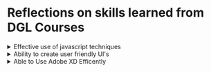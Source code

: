 # Reflections on skills learned from DGL Courses

<details>
  <summary> Effective use of javascript techniques</summary>

## Effective use of javascript techniques

So I was a student in the course `DGL 113 CVS1 2024 Winter Term`

That course was really helpful it was taught by Frank Lu, He taught CPS-100 too, that was my first computer science course ever and I am always grateful for helping me build my undertandings and giving me a good foundation on programming techniques.
Now, during the course `DGL 113` I learned a lot of javascript techniques one of them is the use of `setTimeOut` funciton. This function helped me to solve on of the major issue in my project. I will explain how this function helped me, first let me give a brief description about this function

### setTimeOut function:

So this is a javaScript buit-in function that is used to delay an action for a given time.

```javascript
setTimeout(() => {
  setIsAuthenticated(true);
}, 1000);
```

This is an example how I used the function in my project. Here there are two things we have to focus on:

- First, the action that has to be delayed in this case that is `setIsAuthenticated(true)`
- Second, how much time do we have to delay, here that is `1000`. Note that this is 1000 milli seconds milli means 1/1000. so here its 1000 milli seconds that is 1s.

#### How this function helped me in my project

So was struggling with an issue in my project

### Problem:

So while creating a new user, we navigate to the home page but the home page does'nt have the created user information. I will explain this in a simple step by step

1. Below is a simple demonstration of the function that create new user, the full version of the code is in `src/screens/EmployeeCreate.js`

```javascript
const handleCreateUser = async () => {
  const userCredential = await createUserWithEmailAndPassword(
    auth,
    email,
    password
  );
  const user = userCredential.user;
  await createUser(userData);
};
```

- The function `createUserWithEmailAndPassword()` is provided by firebase-auth package. This create a user in firebase authentication and create an authentication token
- The function `createUser()` is an api calling function defined by me in for calling the api in `src/service/api.js` file.

2.  Below is a simple version of my home screen that switch the navigation based on the users authentication state.

```javascript


const Main = () => {
const [isAuthenticated, setIsAuthenticated] = useState(null);

onAuthStateChanged(auth, async user => {
if (user) {
setIsAuthenticated(true);
} else {
setIsAuthenticated(false);
}
});
return (
<NavigationContainer>
{isAuthenticated ? <UserStack /> : <AuthStack />}
</NavigationContainer>
);
};

```
 - The function `onAuthStateChanged()` is a function provided by the firebase-auth which get the state of the user whether authenticated or not.This function will get the user token immideattly after creating from the page usercreation page using the function `createUserWithEmailAndPassword()` as mentioned before.
 - `isAuthenticated` is a boolean that becomes true when authentication happens.
 - When the `isAuthenticated` is true it we go to the `UserStack` according to the logic ` {isAuthenticated ? <UserStack /> : <AuthStack />}`

#### Reason for the problem:
* So the problem is user go to the `HomeScreen` that is in the `UserStack` right away after the authentication.
* The api function `createUser(userData);`  takes atleast one second to create the date in the firebase database. But we are going to the home page before creating the data in the database 

* In the home page first thing that we do is do an api call to get the user detail using `useEffects`. 

* So we are trying to get the user information in the homepage before creating the user in formation in the database.


### Solution

```javascript


const Main = () => {
const [isAuthenticated, setIsAuthenticated] = useState(null);

onAuthStateChanged(auth, async user => {
if (user) {
setTimeout(() => {
  setIsAuthenticated(true);
}, 1000);
} else {
setIsAuthenticated(false);
}
});
return (
<NavigationContainer>
{isAuthenticated ? <UserStack /> : <AuthStack />}
</NavigationContainer>
);
};

```

* There is only one change in the App.js file that is we wrap the `setIsAuthenticated(true)` with a `setTimeOut` function and delay the action for a second.

* With this one second delay we navigate to the `HomeScreen` after one second of validation.

* This one second is enough for the api call `createUser()` to create the user data in the firebase database. 

* And now when we try to get user data in the `HomeScreen` we get the user because its already create a second ago. 

This is how we see the user information properly after creating a user in this case.



### In conlusion

This is just one instance where learning the javaScript helped me to solve an issue in my project. Moreover, this project's fronend is build in `React Native`, which is a javascript framework. So with a good understanding of the javascript it was helpful for me to learn this frame work for the project.

#### For further reference

Here I am showing the code from two pages
 - `src/screens/EmployeeCreat.js` This where the usercreation section is shown from.
 - `App.js` (that is in the root of the react-native project) this is where the navigation between two stacks are shown.
 - Note that a simplified version of the code is provided for helping the reader to understand the logic quickly.
 - The for further details on the api calling , home screen, api function visit the `src/services/api.js` , `src/screens/Home.js` and `app.py` in this repository respectively.

</details>


<details>

<summary> Ability to create user friendly UI's</summary>


##  Ability to create user friendly UI's

The courses: UI/UX, DGL 309

So I was a student in UI/UX in the last year. And this course helped me alot to create effiecient user interfaces and make me able to under stand the UI design principles like typography, color theory, layout.

And the course 309 gave me detailed understanding ot the color theory and layout principles.

So, at the first I did'nt had any particular reason to for choosing a colors or placing a ui element. But, after taking these courses. I it help me to understand how to organise the content and design the components with consistency and reducting the cognitive loads of the user.


Below are some screens from my project:

<div style="display: flex; justify-content: space-between; width:100vw">
    <img src="images/ui1.jpeg" alt="Image 1" width="200" , height="400">
    <img src="images/ui2.jpeg" alt="Image 2" width="200" height="400">
    <img src="images/ui3.jpeg" alt="Image 3" width="200" height="400">
</div>

And in my project I have seperate folder `src/components`for all the component like  buttons, title and others to make UI consistent and Effective.

### In conclusion:

With the help of the courses , I am able to understand  UI design principles like typography, color theory and  layouts that helped me to design the interfaces in my application properly and to organize the contents effectivly.

</details>

<details>

<summary> Able to Use Adobe XD Efficently </summary>

## Able to Use Adobe XD Efficently 

The course: UI/UX. 

So in this course I was taught how to create wireframes and layout effectively and simply using adobe xd. There are lot of techniques to make it easier like repeat grid, where use can repeat the components that you want into prefered number of row and columns. 


Below are the wireframes that I have created for the project

- [Lo-fi wire frame](https://xd.adobe.com/view/316b1a7e-4e04-4166-b7e9-26aa7a32dd17-6438/screen/9703718e-d55e-4349-944e-01d4d5a9fe57) 

So for the feature complete presentation, I have used adobe xd to show different major steps in the application assuming that it will be helpful instead of showing the real application. Below are the Adobe xd flows that I have created to demonstrate how to perform major tasks in my application

- [Business account creation steps] (https://xd.adobe.com/view/abb0e76d-e4fd-458e-b585-2d8bc9181396-fee3/)

- [Create a team] (https://xd.adobe.com/view/1a8a80d6-b7f6-4275-9451-88ea0c8a156e-4fd9/)

- [Add new member] (https://xd.adobe.com/view/4dc9c77d-6271-4362-b72d-6c5bbf94aa9f-189a/)

- [Create shifts] (https://xd.adobe.com/view/1841303b-927a-41ed-8807-d8e9e4c176de-4d12/)

- [Share the business id] (https://xd.adobe.com/view/dee9373a-f801-47ba-85bf-b83bbe82d085-8bba/)

- [Employee account creation] (https://xd.adobe.com/view/3a8b806c-12ca-4421-94b9-82308b9518a8-6fd8/)

</details>


